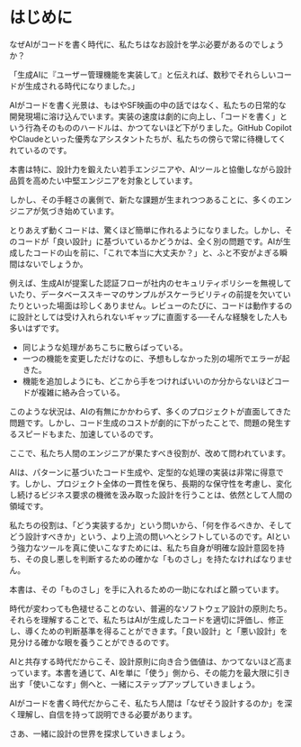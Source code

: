 # はじめに

なぜAIがコードを書く時代に、私たちはなお設計を学ぶ必要があるのでしょうか？

「生成AIに『ユーザー管理機能を実装して』と伝えれば、数秒でそれらしいコードが生成される時代になりました。」

AIがコードを書く光景は、もはやSF映画の中の話ではなく、私たちの日常的な開発現場に溶け込んでいます。実装の速度は劇的に向上し、「コードを書く」という行為そのもののハードルは、かつてないほど下がりました。GitHub CopilotやClaudeといった優秀なアシスタントたちが、私たちの傍らで常に待機してくれているのです。

本書は特に、設計力を鍛えたい若手エンジニアや、AIツールと協働しながら設計品質を高めたい中堅エンジニアを対象としています。

しかし、その手軽さの裏側で、新たな課題が生まれつつあることに、多くのエンジニアが気づき始めています。

とりあえず動くコードは、驚くほど簡単に作れるようになりました。しかし、そのコードが「良い設計」に基づいているかどうかは、全く別の問題です。AIが生成したコードの山を前に、「これで本当に大丈夫か？」と、ふと不安がよぎる瞬間はないでしょうか。

例えば、生成AIが提案した認証フローが社内のセキュリティポリシーを無視していたり、データベーススキーマのサンプルがスケーラビリティの前提を欠いていたりといった場面は珍しくありません。レビューのたびに、コードは動作するのに設計としては受け入れられないギャップに直面する──そんな経験をした人も多いはずです。

- 同じような処理があちこちに散らばっている。
- 一つの機能を変更しただけなのに、予想もしなかった別の場所でエラーが起きた。
- 機能を追加しようにも、どこから手をつければいいのか分からないほどコードが複雑に絡み合っている。

このような状況は、AIの有無にかかわらず、多くのプロジェクトが直面してきた問題です。しかし、コード生成のコストが劇的に下がったことで、問題の発生するスピードもまた、加速しているのです。

ここで、私たち人間のエンジニアが果たすべき役割が、改めて問われています。

AIは、パターンに基づいたコード生成や、定型的な処理の実装は非常に得意です。しかし、プロジェクト全体の一貫性を保ち、長期的な保守性を考慮し、変化し続けるビジネス要求の機微を汲み取った設計を行うことは、依然として人間の領域です。

私たちの役割は、「どう実装するか」という問いから、「何を作るべきか、そしてどう設計すべきか」という、より上流の問いへとシフトしているのです。AIという強力なツールを真に使いこなすためには、私たち自身が明確な設計意図を持ち、その良し悪しを判断するための確かな「ものさし」を持たなければなりません。

本書は、その「ものさし」を手に入れるための一助になればと願っています。

時代が変わっても色褪せることのない、普遍的なソフトウェア設計の原則たち。それらを理解することで、私たちはAIが生成したコードを適切に評価し、修正し、導くための判断基準を得ることができます。「良い設計」と「悪い設計」を見分ける確かな眼を養うことができるのです。

AIと共存する時代だからこそ、設計原則に向き合う価値は、かつてないほど高まっています。本書を通じて、AIを単に「使う」側から、その能力を最大限に引き出す「使いこなす」側へと、一緒にステップアップしていきましょう。

AIがコードを書く時代だからこそ、私たち人間は「なぜそう設計するのか」を深く理解し、自信を持って説明できる必要があります。

さあ、一緒に設計の世界を探求していきましょう。
